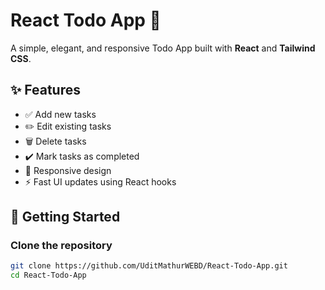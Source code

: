 # React Todo App 📝

A simple, elegant, and responsive Todo App built with **React** and **Tailwind CSS**.

## ✨ Features

- ✅ Add new tasks
- ✏️ Edit existing tasks
- 🗑️ Delete tasks
- ✔️ Mark tasks as completed
- 📱 Responsive design
- ⚡ Fast UI updates using React hooks



## 🚀 Getting Started

### Clone the repository

```bash
git clone https://github.com/UditMathurWEBD/React-Todo-App.git
cd React-Todo-App
